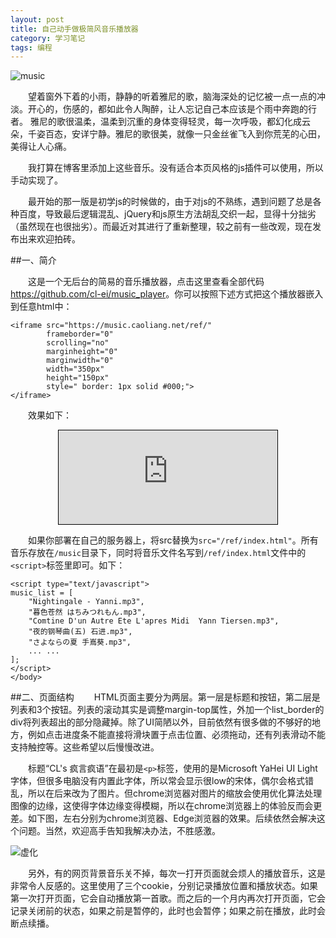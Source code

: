 ```yaml
---
layout: post
title: 自己动手做极简风音乐播放器
category: 学习笔记
tags: 编程
---
```


![music](/static/blog/img/20160826/0.jpg)

　　望着窗外下着的小雨，静静的听着雅尼的歌，脑海深处的记忆被一点一点的冲淡。开心的，伤感的，都如此令人陶醉，让人忘记自己本应该是个雨中奔跑的行者。 雅尼的歌很温柔，温柔到沉重的身体变得轻灵，每一次呼吸，都幻化成云朵，千姿百态，安详宁静。雅尼的歌很美，就像一只金丝雀飞入到你荒芜的心田，美得让人心痛。
<!--more-->
　　我打算在博客里添加上这些音乐。没有适合本页风格的js插件可以使用，所以手动实现了。

　　最开始的那一版是初学js的时候做的，由于对js的不熟练，遇到问题了总是各种百度，导致最后逻辑混乱、jQuery和js原生方法胡乱交织一起，显得十分拙劣（虽然现在也很拙劣）。而最近对其进行了重新整理，较之前有一些改观，现在发布出来欢迎拍砖。

##一、简介

　　这是一个无后台的简易的音乐播放器，点击这里查看全部代码<a target="_blank" href="https://github.com/cl-ei/music_player">https://github.com/cl-ei/music_player</a>。你可以按照下述方式把这个播放器嵌入到任意html中：

```
<iframe src="https://music.caoliang.net/ref/"
        frameborder="0" 
        scrolling="no"
        marginheight="0"
        marginwidth="0"     
        width="350px"  
        height="150px"
        style=" border: 1px solid #000;">
</iframe>
```

　　效果如下：
<center>
<iframe name="frame" 
        src="https://music.caoliang.net/ref/"
        frameborder="0" 
        scrolling="no"
        marginheight="0"
        marginwidth="0"     
        width="350px"  
        height="150px"
        style=" border: 1px solid #000;">
</iframe>
</center>

　　如果你部署在自己的服务器上，将src替换为```src="/ref/index.html"```。所有音乐存放在```/music```目录下，同时将音乐文件名写到```/ref/index.html```文件中的```<script>```标签里即可。如下：

```
<script type="text/javascript">
music_list = [
    "Nightingale - Yanni.mp3",
    "暮色苍然 はちみつれもん.mp3",
    "Comtine D'un Autre Ete L'apres Midi  Yann Tiersen.mp3",
    "夜的钢琴曲(五) 石进.mp3",
    "さよならの夏 手嶌葵.mp3",
    ... ...
];
</script>
</body>
```
##二、页面结构
　　HTML页面主要分为两层。第一层是标题和按钮，第二层是列表和3个按钮。列表的滚动其实是调整margin-top属性，外加一个list_border的div将列表超出的部分隐藏掉。除了UI简陋以外，目前依然有很多做的不够好的地方，例如点击进度条不能直接将滑块置于点击位置、必须拖动，还有列表滑动不能支持触控等。这些希望以后慢慢改进。

　　标题“CL's 疯言疯语”在最初是```<p>```标签，使用的是Microsoft YaHei UI Light字体，但很多电脑没有内置此字体，所以常会显示很low的宋体，偶尔会格式错乱，所以在后来改为了图片。但chrome浏览器对图片的缩放会使用优化算法处理图像的边缘，这使得字体边缘变得模糊，所以在chrome浏览器上的体验反而会更差。如下图，左右分别为chrome浏览器、Edge浏览器的效果。后续依然会解决这个问题。当然，欢迎高手告知我解决办法，不胜感激。

![虚化](/images/project/20160826/1.bmp)

　　另外，有的网页背景音乐关不掉，每次一打开页面就会烦人的播放音乐，这是非常令人反感的。这里使用了三个cookie，分别记录播放位置和播放状态。如果第一次打开页面，它会自动播放第一首歌。而之后的一个月内再次打开页面，它会记录关闭前的状态，如果之前是暂停的，此时也会暂停；如果之前在播放，此时会断点续播。
